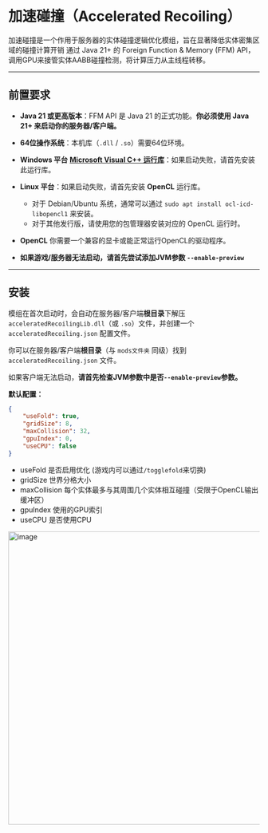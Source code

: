 # 加速碰撞（Accelerated Recoiling） 
加速碰撞是一个作用于服务器的实体碰撞逻辑优化模组，旨在显著降低实体密集区域的碰撞计算开销
通过 Java 21+ 的 Foreign Function & Memory (FFM) API，调用GPU来接管实体AABB碰撞检测，将计算压力从主线程转移。

---

## 前置要求

* **Java 21 或更高版本**：FFM API 是 Java 21 的正式功能。**你必须使用 Java 21+ 来启动你的服务器/客户端。**
* **64位操作系统**：本机库（`.dll` / `.so`）需要64位环境。
* **Windows 平台** [**Microsoft Visual C++ 运行库**](https://aka.ms/vs/17/release/vc_redist.x64.exe)：如果启动失败，请首先安装此运行库。
* **Linux 平台**：如果启动失败，请首先安装 **OpenCL** 运行库。
    * 对于 Debian/Ubuntu 系统，通常可以通过 `sudo apt install ocl-icd-libopencl1` 来安装。
    * 对于其他发行版，请使用您的包管理器安装对应的 OpenCL 运行时。
* **OpenCL** 你需要一个兼容的显卡或能正常运行OpenCL的驱动程序。

* **如果游戏/服务器无法启动，请首先尝试添加JVM参数 `--enable-preview`**

---

## 安装
模组在首次启动时，会自动在服务器/客户端**根目录**下解压 `acceleratedRecoilingLib.dll`（或 `.so`）文件，并创建一个 `acceleratedRecoiling.json` 配置文件。

你可以在服务器/客户端**根目录**（与 `mods文件夹` 同级）找到 `acceleratedRecoiling.json` 文件。

如果客户端无法启动，**请首先检查JVM参数中是否`--enable-preview`参数。**

**默认配置：**
```json
{
    "useFold": true, 
    "gridSize": 8,
    "maxCollision": 32, 
    "gpuIndex": 0, 
    "useCPU": false 
}
```
* useFold 是否启用优化 (游戏内可以通过`/togglefold`来切换)
* gridSize 世界分格大小
* maxCollision 每个实体最多与其周围几个实体相互碰撞（受限于OpenCL输出缓冲区）
* gpuIndex 使用的GPU索引
* useCPU 是否使用CPU
<img width="1364" height="588" alt="image" src="https://github.com/user-attachments/assets/4aac1540-3646-4486-a0f2-8d8ddab89d9c" />
